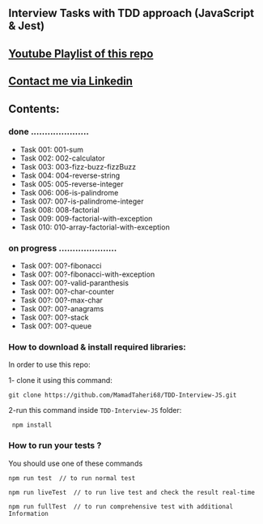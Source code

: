 ## Interview Tasks with TDD approach (JavaScript & Jest)


##  [Youtube Playlist of this repo](https://www.youtube.com/playlist?list=PLUX0GmrifrweqUwn0nHamSFEPc9L3zXF6) 
##  [Contact me via Linkedin](https://www.linkedin.com/in/mohammad-taheri1/) 

## Contents:
### done .....................
 * Task 001: 001-sum
 * Task 002: 002-calculator
 * Task 003: 003-fizz-buzz-fizzBuzz
 * Task 004: 004-reverse-string
 * Task 005: 005-reverse-integer
 * Task 006: 006-is-palindrome
 * Task 007: 007-is-palindrome-integer
 * Task 008: 008-factorial
 * Task 009: 009-factorial-with-exception
 * Task 010: 010-array-factorial-with-exception


 ### on progress .....................
 * Task 00?: 00?-fibonacci
 * Task 00?: 00?-fibonacci-with-exception
 * Task 00?: 00?-valid-paranthesis
 * Task 00?: 00?-char-counter
 * Task 00?: 00?-max-char
 * Task 00?: 00?-anagrams
 * Task 00?: 00?-stack
 * Task 00?: 00?-queue

 
### How to download & install required libraries:

In order to use this repo:

1- clone it using this command:

    git clone https://github.com/MamadTaheri68/TDD-Interview-JS.git

2-run this command inside `TDD-Interview-JS` folder:

     npm install

### How to run your tests ?

You should use one of these commands

    npm run test  // to run normal test

    npm run liveTest  // to run live test and check the result real-time

    npm run fullTest  // to run comprehensive test with additional Information

